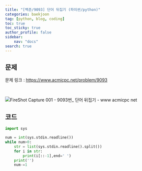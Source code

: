 ```yaml
---
title: "[백준/9093] 단어 뒤집기 (파이썬/python)"
categories: baekjoon
tag: [python, blog, coding]
toc: true
toc_sticky: true
author_profile: false
sidebar:
    nav: "docs"
search: true
---
```


## 문제

문제 링크 : https://www.acmicpc.net/problem/9093 

<br/>

![FireShot Capture 001 - 9093번_ 단어 뒤집기 - www acmicpc net](https://user-images.githubusercontent.com/52556486/180443510-723d9216-12a5-4a5b-9efa-b47257cf7b37.png)

## 코드

```python
import sys

num = int(sys.stdin.readline())
while num>0:
    str = list(sys.stdin.readline().split())
    for i in str:
        print(i[::-1],end=' ')
    print('')
    num-=1
```

